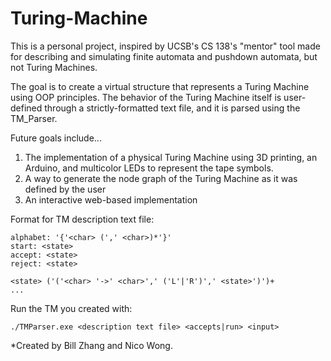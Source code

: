 # Turing-Machine
This is a personal project, inspired by UCSB's CS 138's "mentor" tool made for describing and simulating finite automata and pushdown automata, but not Turing Machines.

The goal is to create a virtual structure that represents a Turing Machine using OOP principles. The behavior of the Turing Machine itself is user-defined through a strictly-formatted text file, and it is parsed using the TM_Parser.

Future goals include...
  1. The implementation of a physical Turing Machine using 3D printing, an Arduino, and multicolor LEDs to represent the tape symbols.
  2. A way to generate the node graph of the Turing Machine as it was defined by the user
  3. An interactive web-based implementation


Format for TM description text file:
```
alphabet: '{'<char> (',' <char>)*'}'
start: <state>
accept: <state>
reject: <state>

<state> ('('<char> '->' <char>',' ('L'|'R')',' <state>')')+
...

```

Run the TM you created with:

```./TMParser.exe <description text file> <accepts|run> <input>```



*Created by Bill Zhang and Nico Wong.
